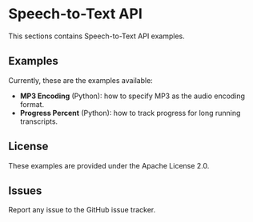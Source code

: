 # Speech-to-Text API

This sections contains Speech-to-Text API examples.

## Examples

Currently, these are the examples available:

* **MP3 Encoding** (Python): how to specify MP3 as the audio encoding format.
* **Progress Percent** (Python): how to track progress for long running transcripts.

## License

These examples are provided under the Apache License 2.0.

## Issues

Report any issue to the GitHub issue tracker.

